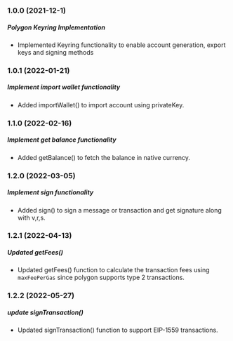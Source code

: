 ### 1.0.0 (2021-12-1)

##### Polygon Keyring Implementation

- Implemented Keyring functionality to enable account generation, export keys and signing methods

### 1.0.1 (2022-01-21)

##### Implement import wallet functionality

- Added importWallet() to import account using privateKey.

### 1.1.0 (2022-02-16)

##### Implement get balance functionality

- Added getBalance() to fetch the balance in native currency.

### 1.2.0 (2022-03-05)

##### Implement sign functionality

- Added sign() to sign a message or transaction and get signature along with v,r,s.

### 1.2.1 (2022-04-13)

##### Updated getFees()

- Updated getFees() function to calculate the transaction fees using `maxFeePerGas` since polygon supports type 2 transactions.

### 1.2.2 (2022-05-27)

##### update signTransaction()

- Updated signTransaction() function to support EIP-1559 transactions.
